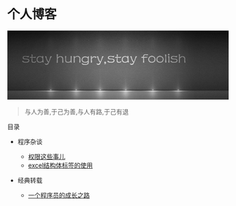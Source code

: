 # 个人博客

![img.png](https://github.com/feng6917/blog/blob/main/asserts/stay.01.jpg)

> 与人为善,于己为善,与人有路,于己有退

目录

* 程序杂谈
  * [权限这些事儿](https://github.com/feng6917/blog/issues/1)
  * [excel结构体标签的使用](https://github.com/feng6917/blog/issues/2)

* 经典转载
  * [一个程序员的成长之路](https://github.com/fouber/blog/issues/41)
